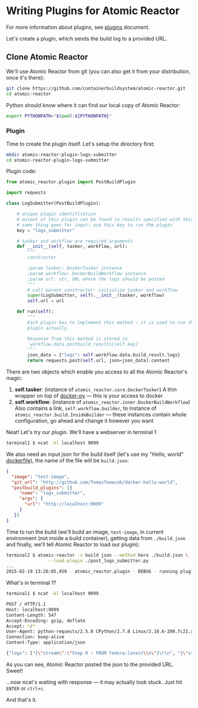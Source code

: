 # Writing Plugins for Atomic Reactor

For more information about plugins, see [plugins][] document.

Let's create a plugin, which sends the build log to a provided URL.

## Clone Atomic Reactor

We'll use Atomic Reactor from git (you can also get it from your distribution,
once it's there):

```bash
git clone https://github.com/containerbuildsystem/atomic-reactor.git
cd atomic-reactor
```

Python should know where it can find our local copy of Atomic Reactor:

```bash
export PYTHONPATH="$(pwd):${PYTHONPATH}"
```

### Plugin

Time to create the plugin itself. Let's setup the directory first:

```bash
mkdir atomic-reactor-plugin-logs-submitter
cd atomic-reactor-plugin-logs-submitter
```

Plugin code:

```python
from atomic_reactor.plugin import PostBuildPlugin

import requests

class LogSubmitter(PostBuildPlugin):

    # unique plugin identification
    # output of this plugin can be found in results specified with this key,
    # same thing goes for input: use this key to run the plugin
    key = "logs_submitter"

    # tasker and workflow are required arguments
    def __init__(self, tasker, workflow, url):
        """
        constructor

        :param tasker: DockerTasker instance
        :param workflow: DockerBuildWorkflow instance
        :param url: str, URL where the logs should be posted
        """
        # call parent constructor: initialize tasker and workflow
        super(LogSubmitter, self).__init__(tasker, workflow)
        self.url = url

    def run(self):
        """
        Each plugin has to implement this method — it is used to run the
        plugin actually.

        Response from this method is stored in
        `workflow.data.postbuild_results[self.key]`
        """
        json_data = {"logs": self.workflow.data.build_result.logs}
        return requests.post(self.url, json=json_data).content
```

There are two objects which enable you access to all the Atomic Reactor's magic:

1. **self.tasker**: (instance of `atomic_reactor.core.DockerTasker`) A thin
   wrapper on top of [docker-py][] — this is
   your access to docker
1. **self.workflow**: (instance of `atomic_reactor.inner.DockerBuildWorkflow`)
   Also contains a link, `self.workflow.builder`, to instance of
   `atomic_reactor.build.InsideBuilder` — these instances contain whole
   configuration, go ahead and change it however you want

Neat! Let's try our plugin. We'll have a webserver in terminal 1

```bash
terminal1 $ ncat -kl localhost 9099
```

We also need an input json for the build itself (let's use my "Hello, world"
[dockerfile][]), the name of the file will be `build.json`:

```json
{
  "image": "test-image",
  "git_url": "http://github.com/TomasTomecek/docker-hello-world",
  "postbuild_plugins": [{
     "name": "logs_submitter",
     "args": {
       "url": "http://localhost:9099"
     }
   }]
}
```

Time to run the build (we'll build an image, `test-image`, in current
environment (not inside a build container), getting data from `./build.json` and
finally, we'll tell Atomic Reactor to load our plugin):

```bash
terminal2 $ atomic-reactor -v build json --method here ./build.json \
                --load-plugin ./post_logs_submitter.py
...
2015-02-19 13:26:05,450 - atomic_reactor.plugin - DEBUG - running plugin 'logs_submitter' with args: '{u'url': u'http://localhost:9099'}'
```

What's in terminal 1?

```bash
terminal1 $ ncat -kl localhost 9099

POST / HTTP/1.1
Host: localhost:9099
Content-Length: 547
Accept-Encoding: gzip, deflate
Accept: */*
User-Agent: python-requests/2.5.0 CPython/2.7.8 Linux/3.18.6-200.fc21.x86_64
Connection: keep-alive
Content-Type: application/json

{"logs": ["{\"stream\":\"Step 0 : FROM fedora:latest\\n\"}\r\n", "{\"stream\":\" ---\\u003e 834629358fe2\\n\"}\r\n", "{\"stream\":\"Step 1 : RUN uname -a\\n\"}\r\n", "{\"stream\":\" ---\\u003e Running in b9207945f6fd\\n\"}\r\n", "{\"stream\":\"Linux c4e263145f81 3.18.6-200.fc21.x86_64 #1 SMP Fri Feb 6 22:59:42 UTC 2015 x86_64 x86_64 x86_64 GNU/Linux\\n\"}\r\n", "{\"stream\":\" ---\\u003e 48c3bcd190b1\\n\"}\r\n", "{\"stream\":\"Removing intermediate container b9207945f6fd\\n\"}\r\n", "{\"stream\":\"Successfully built 48c3bcd190b1\\n\"}\r\n"]}
```

As you can see, Atomic Reactor posted the json to the provided URL. Sweet!

...now ncat's waiting with response — it may actually look stuck. Just hit
`ENTER` or `ctrl+c`.

And that's it.

[plugins]: ./plugins.md
[docker-py]: https://github.com/docker/docker-py
[dockerfile]: https://github.com/TomasTomecek/docker-hello-world
